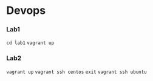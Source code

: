 # Devops

### Lab1
`cd lab1`
`vagrant up`

### Lab2
`vagrant up`
`vagrant ssh centos`
`exit`
`vagrant ssh ubuntu`
